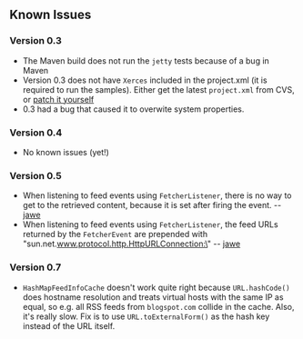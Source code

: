 ## Known Issues

### Version 0.3

-   The Maven build does not run the `jetty` tests because of a bug in
    Maven
-   Version 0.3 does not have `Xerces` included in the project.xml (it
    is required to run the samples). Either get the latest `project.xml`
    from CVS, or [patch it
    yourself](https://rome.dev.java.net/source/browse/rome/subprojects/fetcher/project.xml?r1=1.1&r2=1.2)
-   0.3 had a bug that caused it to overwite system properties.

### Version 0.4

-   No known issues (yet!)

### Version 0.5

-   When listening to feed events using `FetcherListener`, there is no
    way to get to the retrieved content, because it is set after firing
    the event. \--
    [jawe](http://wiki.java.net/twiki/bin/view/Javawsxml/Jawe)
-   When listening to feed events using `FetcherListener`, the feed URLs
    returned by the `FetcherEvent` are prepended with
    \"sun.net.www.protocol.http.HttpURLConnection:\" \--
    [jawe](http://wiki.java.net/twiki/bin/view/Javawsxml/Jawe)

### Version 0.7

-   `HashMapFeedInfoCache` doesn\'t work quite right because
    `URL.hashCode()` does hostname resolution and treats virtual hosts
    with the same IP as equal, so e.g. all RSS feeds from `blogspot.com`
    collide in the cache. Also, it\'s really slow. Fix is to use
    `URL.toExternalForm()` as the hash key instead of the URL itself.
